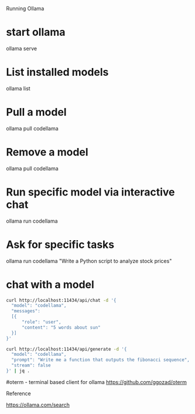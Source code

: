 Running Ollama

# start ollama
ollama serve

# List installed models
ollama list

# Pull a model
ollama pull codellama

# Remove a model
ollama pull codellama

# Run specific model via interactive chat
ollama run codellama

# Ask for specific tasks
ollama run codellama "Write a Python script to analyze stock prices"

# chat with a model

```bash
curl http://localhost:11434/api/chat -d '{
  "model": "codellama",
  "messages":
  [{
      "role": "user",
      "content": "5 words about sun"
  }]
}'
```

```bash
curl http://localhost:11434/api/generate -d '{
  "model": "codellama",
  "prompt": "Write me a function that outputs the fibonacci sequence",
  "stream": false  
}' | jq .
```

#oterm - terminal based client for ollama
https://github.com/ggozad/oterm


Reference 

https://ollama.com/search
